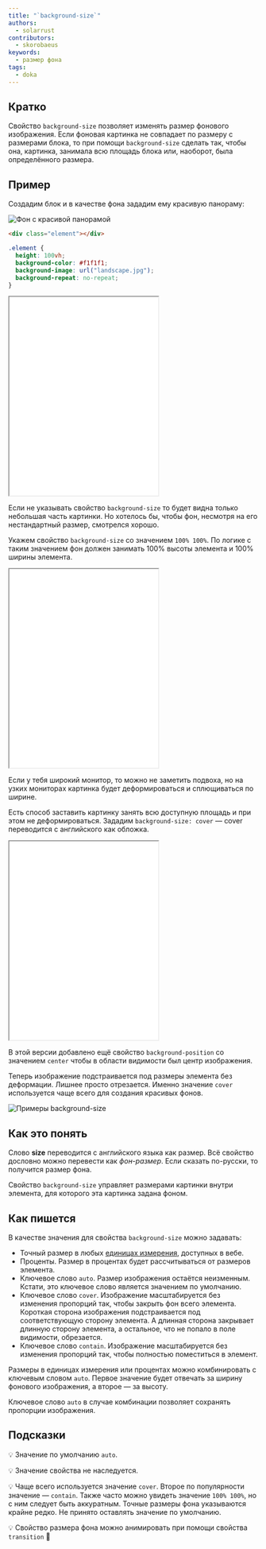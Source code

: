 ```yaml
---
title: "`background-size`"
authors:
  - solarrust
contributors:
  - skorobaeus
keywords:
  - размер фона
tags:
  - doka
---
```


## Кратко

Свойство `background-size` позволяет изменять размер фонового изображения. Если фоновая картинка не совпадает по размеру с размерами блока, то при помощи `background-size` сделать так, чтобы она, картинка, занимала всю площадь блока или, наоборот, была определённого размера.

## Пример

Создадим блок и в качестве фона зададим ему красивую панораму:

![Фон с красивой панорамой](images/landscape.jpg)

```html
<div class="element"></div>
```

```css
.element {
  height: 100vh;
  background-color: #f1f1f1;
  background-image: url("landscape.jpg");
  background-repeat: no-repeat;
}
```

<iframe title="Фон без управления размером" src="demos/fullsize/" height="400" sandbox></iframe>

Если не указывать свойство `background-size` то будет видна только небольшая часть картинки. Но хотелось бы, чтобы фон, несмотря на его нестандартный размер, смотрелся хорошо.

Укажем свойство `background-size` со значением `100% 100%`. По логике с таким значением фон должен занимать 100% высоты элемента и 100% ширины элемента.

<iframe title="Фон с размером 100% 100%" src="demos/100-100/" height="400" sandbox></iframe>

Если у тебя широкий монитор, то можно не заметить подвоха, но на узких мониторах картинка будет деформироваться и сплющиваться по ширине.

Есть способ заставить картинку занять всю доступную площадь и при этом не деформироваться. Зададим `background-size: cover` — cover переводится с английского как обложка.

<iframe title="Фон с параметром cover" src="demos/cover/" height="400" sandbox></iframe>

В этой версии добавлено ещё свойство `background-position` со значением `center` чтобы в области видимости был центр изображения.

Теперь изображение подстраивается под размеры элемента без деформации. Лишнее просто отрезается. Именно значение `cover` используется чаще всего для создания красивых фонов.

![Примеры background-size](images/1.png)

## Как это понять

Слово **size** переводится с английского языка как размер. Всё свойство дословно можно перевести как _фон-размер_. Если сказать по-русски, то получится размер фона.

Свойство `background-size` управляет размерами картинки внутри элемента, для которого эта картинка задана фоном.

## Как пишется

В качестве значения для свойства `background-size` можно задавать:

- Точный размер в любых [единицах измерения](/css/numeric-types), доступных в вебе.
- Проценты. Размер в процентах будет рассчитываться от размеров элемента.
- Ключевое слово `auto`. Размер изображения остаётся неизменным. Кстати, это ключевое слово является значением по умолчанию.
- Ключевое слово `cover`. Изображение масштабируется без изменения пропорций так, чтобы закрыть фон всего элемента. Короткая сторона изображения подстраивается под соответствующую сторону элемента. А длинная сторона закрывает длинную сторону элемента, а остальное, что не попало в поле видимости, обрезается.
- Ключевое слово `contain`. Изображение масштабируется без изменения пропорций так, чтобы полностью поместиться в элемент.

Размеры в единицах измерения или процентах можно комбинировать с ключевым словом `auto`. Первое значение будет отвечать за ширину фонового изображения, а второе — за высоту.

Ключевое слово `auto` в случае комбинации позволяет сохранять пропорции изображения.

## Подсказки

💡 Значение по умолчанию `auto`.

💡 Значение свойства не наследуется.

💡 Чаще всего используется значение `cover`. Второе по популярности значение — `contain`. Также часто можно увидеть значение `100% 100%`, но с ним следует быть аккуратным. Точные размеры фона указываются крайне редко. Не принято оставлять значение по умолчанию.

💡 Свойство размера фона можно анимировать при помощи свойства `transition` 🥳
